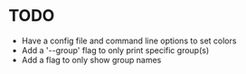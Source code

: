 # TODO

- Have a config file and command line options to set colors
- Add a '--group' flag to only print specific group(s)
- Add a flag to only show group names

